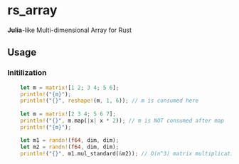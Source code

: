 # rs_array
**Julia**-like Multi-dimensional Array for Rust

## Usage
### Initilization
```rust
    let m = matrix![1 2; 3 4; 5 6];
    println!("{m}");
    println!("{}", reshape!(m, 1, 6)); // m is consumed here
    
    let m = matrix![2 3 4; 5 6 7];
    println!("{}", m.map(|x| x * 2)); // m is NOT consumed after map
    println!("{m}");

    let m1 = randn!(f64, dim, dim);
    let m2 = randn!(f64, dim, dim);
    println!("{}", m1.mul_standard(&m2)); // O(n^3) matrix multiplication
```
